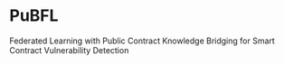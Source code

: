 # PuBFL
Federated Learning with Public Contract Knowledge Bridging for Smart Contract Vulnerability Detection
